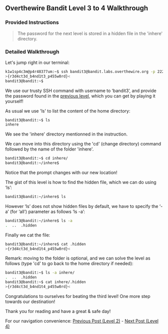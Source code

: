 ## Overthewire Bandit Level 3 to 4 Walkthrough
### Provided Instructions
> The password for the next level is stored in a hidden file in the 'inhere' directory.

### Detailed Walkthrough
Let's jump right in our terminal:
```bash
k1w1sp4c3m@p4r48377um:~$ ssh bandit3@bandit.labs.overthewire.org -p 2220
>{r3d4ct3d_b4nd1t3_p455w0rd}<
bandit3@bandit:~$
```

We use our trusty SSH command with username to ‘bandit3’, and provide the password found in the [previous level](../../../2023/09/27/Overthewire-Bandit-Level-2-to-3-Walkthrough.html), which you can get by playing it yourself!

As usual we use 'ls' to list the content of the home directory:
```bash
bandit3@bandit:~$ ls
inhere
```

We see the 'inhere' directory mentionned in the instruction.

We can move into this directory using the 'cd' (change directory) command followed by the name of the folder 'inhere'.
```bash
bandit3@bandit:~$ cd inhere/
bandit3@bandit:~/inhere$
```
Notice that the prompt changes with our new location!

The gist of this level is how to find the hidden file, which we can do using ‘ls’:
```bash
bandit3@bandit:~/inhere$ ls
```

However ‘ls’ does not show hidden files by default, we have to specify the ‘- a’ (for ‘all’) parameter as follows ‘ls -a’:
```bash
bandit3@bandit:~/inhere$ ls -a
.  ..  .hidden
```

Finally we cat the file:
```bash
bandit3@bandit:~/inhere$ cat .hidden
>{r3d4ct3d_b4nd1t4_p455w0rd}<
```

Remark: moving to the folder is optional, and we can solve the level as follows (type 'cd' to go back to the home directory if needed):
```bash
bandit3@bandit:~$ ls -a inhere/
.  ..  .hidden
bandit3@bandit:~$ cat inhere/.hidden
>{r3d4ct3d_b4nd1t4_p455w0rd}<
```


Congratulations to ourselves for beating the third level! One more step towards our destination!

Thank you for reading and have a great & safe day!

For our navigation convenience: [Previous Post (Level 2)](../../../2023/09/27/Overthewire-Bandit-Level-2-to-3-Walkthrough.html) - [Next Post (Level 4)](../../../2023/09/27/Coming-Soon.html)
